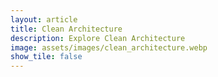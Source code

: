 ```yaml
---
layout: article
title: Clean Architecture
description: Explore Clean Architecture
image: assets/images/clean_architecture.webp
show_tile: false
---
```

